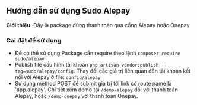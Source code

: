 ## Hướng dẫn sử dụng Sudo Alepay ##

**Giới thiệu:** Đây là package dùng thanh toán qua cổng Alepay hoặc Onepay 

### Cài đặt để sử dụng ###

- Để có thể sử dụng Package cần require theo lệnh `composer require sudo/alepay`
- Publish file cấu hình tài khoản `php artisan vendor:publish --tag=sudo/alepay/config`. Thay đổi các giá trị liên quan đến tài khoản kết nối với Alepay ở file: `config/alepay`
- Sử dụng method POST để submit giá trị tới link có route name là 'app.alepay'. Chi tiết xem demo tại `/demo-alepay` đối với thanh toán Alepay, hoặc `/demo-onepay` với thanh toán Onepay.